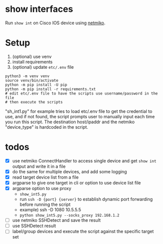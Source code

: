 # show interfaces

Run `show int` on Cisco IOS device using [netmiko](https://github.com/ktbyers/netmiko).

# Setup

1. (optional) use venv
2. install requirements
3. (optional) update `etc/.env` file

```
python3 -m venv venv
source venv/bin/activate
python -m pip install -U pip
python -m pip install -r requirements.txt
# edit etc/.env file to have the scripts use username/password in the file
# then execute the scripts
```

"sh_int1.py" for example tries to load etc/.env file to get the credential to use, and if not found, the script prompts user to manually input each time you run this script. The destination host/ipaddr and the netmiko "device_type" is hardcoded in the script. 


# todos

- [x] use netmiko ConnectHandler to access single device and get `show int` output and write it in a file
- [x] do the same for multiple devices, and add some logging
- [x] read target device list from a file
- [x] argparse to give one target in cli or option to use device list file
- [x] argparse option to use proxy
  - `show_int5.py`
  - run `ssh -D {port} {server}` to establish dynamic port forwarding before running the script
  - example) ssh -D 1080 10.5.5.5
  - `python show_int5.py --socks_proxy 192.168.1.2`
- [ ] use netmiko SSHDetect and save the result
- [ ] use SSHDetect result
- [ ] label/group devices and execute the script against the specific target set
